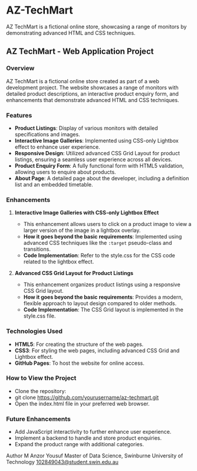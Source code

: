 # AZ-TechMart

AZ TechMart is a fictional online store, showcasing a range of monitors by demonstrating advanced HTML and CSS techniques.

## AZ TechMart - Web Application Project

### Overview
AZ TechMart is a fictional online store created as part of a web development project. The website showcases a range of monitors with detailed product descriptions, an interactive product enquiry form, and enhancements that demonstrate advanced HTML and CSS techniques.

### Features
- **Product Listings**: Display of various monitors with detailed specifications and images.
- **Interactive Image Galleries**: Implemented using CSS-only Lightbox effect to enhance user experience.
- **Responsive Design**: Utilized advanced CSS Grid Layout for product listings, ensuring a seamless user experience across all devices.
- **Product Enquiry Form**: A fully functional form with HTML5 validation, allowing users to enquire about products.
- **About Page**: A detailed page about the developer, including a definition list and an embedded timetable.

### Enhancements
1. **Interactive Image Galleries with CSS-only Lightbox Effect**
   - This enhancement allows users to click on a product image to view a larger version of the image in a lightbox overlay.
   - **How it goes beyond the basic requirements**: Implemented using advanced CSS techniques like the `:target` pseudo-class and transitions.
   - **Code Implementation**: Refer to the style.css for the CSS code related to the lightbox effect.

2. **Advanced CSS Grid Layout for Product Listings**
   - This enhancement organizes product listings using a responsive CSS Grid layout.
   - **How it goes beyond the basic requirements**: Provides a modern, flexible approach to layout design compared to older methods.
   - **Code Implementation**: The CSS Grid layout is implemented in the style.css file.

### Technologies Used
- **HTML5**: For creating the structure of the web pages.
- **CSS3**: For styling the web pages, including advanced CSS Grid and Lightbox effect.
- **GitHub Pages**: To host the website for online access.

### How to View the Project
 - Clone the repository:
 - git clone https://github.com/yourusername/az-techmart.git
 - Open the index.html file in your preferred web browser.

### Future Enhancements
- Add JavaScript interactivity to further enhance user experience.
- Implement a backend to handle and store product enquiries.
- Expand the product range with additional categories.

Author
M Anzor Yousuf
Master of Data Science, Swinburne University of Technology
102849043@student.swin.edu.au
